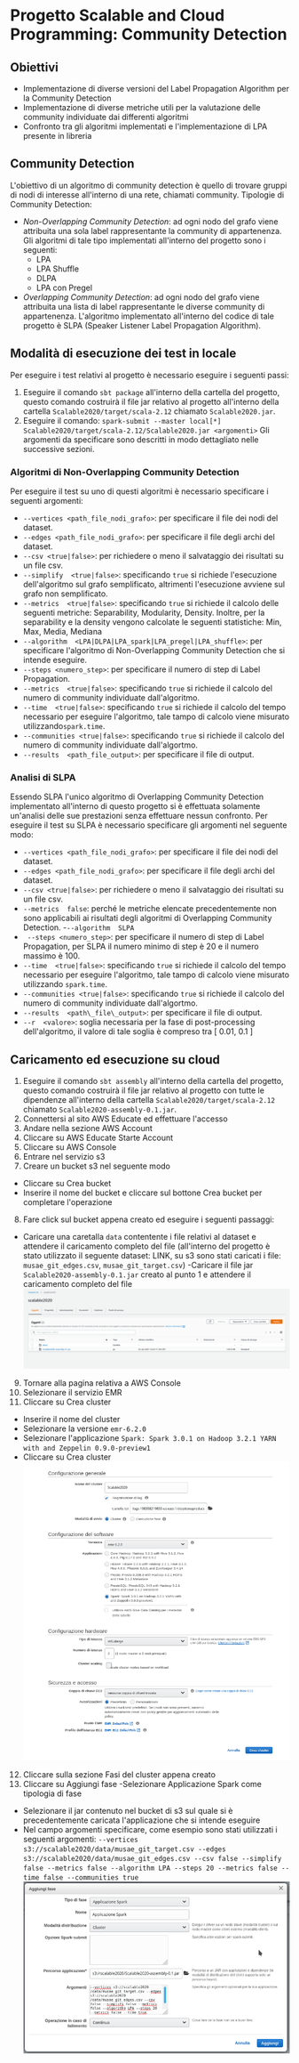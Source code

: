 # Progetto Scalable and Cloud Programming: Community Detection
## Obiettivi
- Implementazione di diverse versioni del Label Propagation Algorithm per la Community Detection
- Implementazione di diverse metriche utili per la valutazione delle community individuate dai differenti algoritmi
- Confronto tra gli algoritmi implementati e l'implementazione di LPA presente in libreria

## Community Detection
L'obiettivo di un algoritmo di community detection è quello di trovare gruppi di nodi di interesse all'interno di una rete, chiamati community.
Tipologie di Community Detection:
- *Non-Overlapping Community Detection*: ad ogni nodo del grafo viene attribuita una sola label rappresentante la community di appartenenza.
Gli algoritmi di tale tipo implementati all'interno del progetto sono i seguenti:
    - LPA
    - LPA Shuffle
    - DLPA
    - LPA con Pregel
- *Overlapping Community Detection*: ad ogni nodo del grafo viene attribuita una lista di label rappresentante le diverse community di appartenenza. L'algoritmo implementato all'interno del codice di tale progetto è SLPA (Speaker Listener Label Propagation Algorithm).

## Modalità di esecuzione dei test in locale
Per eseguire i test relativi al progetto è necessario eseguire i seguenti passi:
1) Eseguire il comando `sbt package` all'interno della cartella del progetto, questo comando costruirà il file jar relativo al progetto all'interno della cartella `Scalable2020/target/scala-2.12` chiamato `Scalable2020.jar`.
2) Eseguire il comando: 
	`spark-submit --master local[*] Scalable2020/target/scala-2.12/Scalable2020.jar <argomenti>`
Gli argomenti da specificare sono descritti in modo dettagliato nelle successive sezioni.
### Algoritmi di Non-Overlapping Community Detection
Per eseguire il test su uno di questi algoritmi è necessario specificare i seguenti argomenti:
- `--vertices <path_file_nodi_grafo>`: per specificare il file dei nodi del dataset.
- `--edges <path_file_nodi_grafo>`: per specificare il file degli archi del dataset.
- `--csv <true|false>`: per richiedere o meno il salvataggio dei risultati su un file csv.
- `--simplify  <true|false>`: specificando `true` si richiede l'esecuzione dell'algoritmo sul grafo semplificato, altrimenti l'esecuzione avviene sul grafo non semplificato.
- `--metrics  <true|false>`: specificando `true` si richiede il calcolo delle seguenti metriche: Separability, Modularity, Density. Inoltre, per la separability e la density vengono calcolate le seguenti statistiche: Min, Max, Media, Mediana
- `--algorithm  <LPA|DLPA|LPA_spark|LPA_pregel|LPA_shuffle>`: per specificare l'algoritmo di Non-Overlapping Community Detection che si intende eseguire.
- `--steps <numero_step>`: per specificare il numero di step di Label Propagation.
- `--metrics  <true|false>`: specificando `true` si richiede il calcolo del numero di community individuate dall'algoritmo.
- `--time  <true|false>`: specificando `true` si richiede il calcolo del tempo necessario per eseguire l'algoritmo, tale tampo di calcolo viene misurato utilizzando`spark.time`.
- `--communities <true|false>`: specificando `true` si richiede il calcolo del numero di community individuate dall'algortmo.
- `--results  <path_file_output>`: per specificare il file di output.
### Analisi di SLPA
Essendo SLPA l'unico algoritmo di Overlapping Community Detection implementato all'interno di questo progetto si è effettuata solamente un'analisi delle sue prestazioni senza effettuare nessun confronto.
Per eseguire il test su SLPA è necessario specificare gli argomenti nel seguente modo:
- `--vertices <path_file_nodi_grafo>`: per specificare il file dei nodi del dataset.
- `--edges <path_file_nodi_grafo>`: per specificare il file degli archi del dataset.
- `--csv <true|false>`: per richiedere o meno il salvataggio dei risultati su un file csv.
- `--metrics  false`: perché le metriche elencate precedentemente non sono applicabili ai risultati degli algoritmi di Overlapping Community Detection.
-`--algorithm  SLPA`
- ` --steps <numero_step>`: per specificare il numero di step di Label Propagation, per SLPA il numero minimo di step è 20 e il numero massimo è 100.
- `--time  <true|false>`: specificando `true` si richiede il calcolo del tempo necessario per eseguire l'algoritmo, tale tampo di calcolo viene misurato utilizzando `spark.time`.
- `--communities <true|false>`: specificando `true` si richiede il calcolo del numero di community individuate dall'algortmo.
- `--results  <path\_file\_output>`: per specificare il file di output.
- `--r  <valore>`: soglia necessaria per la fase di post-processing dell'algoritmo, il valore di tale soglia è compreso tra [ 0.01, 0.1 ]
## Caricamento ed esecuzione su cloud
1) Eseguire il comando `sbt assembly` all'interno della cartella del progetto, questo comando costruirà il file jar relativo al progetto con tutte le dipendenze all'interno della cartella `Scalable2020/target/scala-2.12` chiamato `Scalable2020-assembly-0.1.jar`.
2) Connettersi al sito AWS Educate ed effettuare l'accesso
3) Andare nella sezione AWS Account
4) Cliccare su AWS Educate Starte Account
5) Cliccare su AWS Console
6) Entrare nel servizio s3
7) Creare un bucket s3 nel seguente modo
- Cliccare su Crea bucket
- Inserire il nome del bucket e cliccare sul bottone Crea bucket per completare l'operazione
8) Fare click sul bucket appena creato ed eseguire i seguenti passaggi:
- Caricare una caretalla `data` contentente i file relativi al dataset e attendere il caricamento completo del file (all'interno del progetto è stato utilizzato il seguente dataset: LINK, su s3 sono stati caricati i file: `musae_git_edges.csv`, `musae_git_target.csv`)
-Caricare il file jar `Scalable2020-assembly-0.1.jar` creato al punto 1 e attendere il caricamento completo del file
![ ](/img/s3_completato.png  "Schermata di caricamento su s3 completato") 
9) Tornare alla pagina relativa a AWS Console
10) Selezionare il servizio EMR
11) Cliccare su Crea cluster
- Inserire il nome del cluster
- Selezionare la versione `emr-6.2.0`
- Selezionare l'applicazione `Spark: Spark 3.0.1 on Hadoop 3.2.1 YARN with and Zeppelin 0.9.0-preview1`
- Cliccare su Crea cluster
![ ](/img/configurazione_cluster.png  "Configurazione del cluster ")
12) Cliccare sulla sezione Fasi del cluster appena creato
13) Cliccare su Aggiungi fase
-Selezionare Applicazione Spark come tipologia di fase
- Selezionare il jar contenuto nel bucket di s3 sul quale si è precedentemente caricata l'applicazione che si intende eseguire
- Nel campo argomenti specificare, come esempio sono stati utilizzati i seguenti argomenti: `--vertices s3://scalable2020/data/musae_git_target.csv --edges s3://scalable2020/data/musae_git_edges.csv --csv false --simplify false --metrics false --algorithm LPA --steps 20 --metrics false --time false --communities true`
![ ](/img/fase_cluster.png  "Configurazione della fase del cluster")
